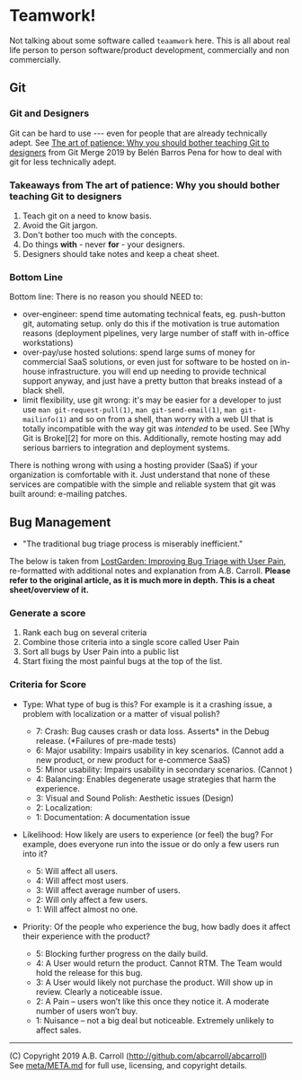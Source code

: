 # Teamwork!

Not talking about some software called `teaamwork` here.  This is all about real life person to person software/product 
development, commercially and non commercially.

## Git 

### Git and Designers

Git can be hard to use --- even for people that are already technically adept.  See [The art of patience: Why you should bother teaching Git to designers](https://www.youtube.com/watch?v=4S3h5L21KlA)
from Git Merge 2019 by Belén Barros Pena for how to deal with git for less technically adept.

### Takeaways from The art of patience: Why you should bother teaching Git to designers

1. Teach git on a need to know basis.  
2. Avoid the Git jargon.
3. Don't bother too much with the concepts.
4. Do things **with** - never **for** - your designers.
5. Designers should take notes and keep a cheat sheet.

### Bottom Line

Bottom line: There is no reason you should NEED to:
 
 - over-engineer: spend time automating technical feats, eg. push-button git, automating setup.  only do this if the motivation is true automation reasons 
 (deployment pipelines, very large number of staff with in-office workstations)
 - over-pay/use hosted solutions: spend large sums of money for commercial SaaS solutions, or even just for software to be hosted on in-house infrastructure.  you
 will end up needing to provide technical support anyway, and just have a pretty button that breaks instead of a black shell.
 - limit flexibility, use git wrong: it's may be easier for a developer to just use `man git-request-pull(1)`, `man git-send-email(1)`, `man git-mailinfo(1)`
 and so on from a shell, than worry with a web UI that is totally incompatible with the way git was _intended_ to be used.  See [Why Git is Broke][2] for more
 on this.  Additionally, remote hosting may add serious barriers to integration and deployment systems.
 
There is nothing wrong with using a hosting provider (SaaS) if your organization is comfortable with it.  Just understand that none of these services are 
compatible with the simple and reliable system that git was built around: e-mailing patches.

## Bug Management

 - "The traditional bug triage process is miserably inefficient."

The below is taken from [LostGarden: Improving Bug Triage with User Pain][1], re-formatted with additional notes and explanation from A.B. Carroll.  **Please
refer to the original article, as it is much more in depth.  This is a cheat sheet/overview of it.**

[1]: http://www.lostgarden.com/2008/05/improving-bug-triage-with-user-pain.html

### Generate a score
 
1. Rank each bug on several criteria
2. Combine those criteria into a single score called User Pain
3. Sort all bugs by User Pain into a public list
4. Start fixing the most painful bugs at the top of the list.

### Criteria for Score

 - Type: What type of bug is this? For example is it a crashing issue, a problem with localization or a matter of visual polish?

   - 7: Crash: Bug causes crash or data loss. Asserts* in the Debug release. (*Failures of pre-made tests)
   - 6: Major usability: Impairs usability in key scenarios. (Cannot add a new product, or new product for e-commerce SaaS)
   - 5: Minor usability: Impairs usability in secondary scenarios. (Cannot )
   - 4: Balancing: Enables degenerate usage strategies that harm the experience.
   - 3: Visual and Sound Polish: Aesthetic issues (Design)
   - 2: Localization:
   - 1: Documentation: A documentation issue

 - Likelihood: How likely are users to experience (or feel) the bug? For example, does everyone run into the issue or do only a few users run into it?
 
   - 5: Will affect all users.
   - 4: Will affect most users.
   - 3: Will affect average number of users.
   - 2: Will only affect a few users.
   - 1: Will affect almost no one.

 - Priority: Of the people who experience the bug, how badly does it affect their experience with the product?

   - 5: Blocking further progress on the daily build.
   - 4: A User would return the product. Cannot RTM. The Team would hold the release for this bug.
   - 3: A User would likely not purchase the product. Will show up in review. Clearly a noticeable issue.
   - 2: A Pain – users won’t like this once they notice it. A moderate number of users won’t buy.
   - 1: Nuisance – not a big deal but noticeable. Extremely unlikely to affect sales.
 

---
(C) Copyright 2019 A.B. Carroll (http://github.com/abcarroll/abcarroll)  \
See [meta/META.md](meta/META.md) for full use, licensing, and copyright details.